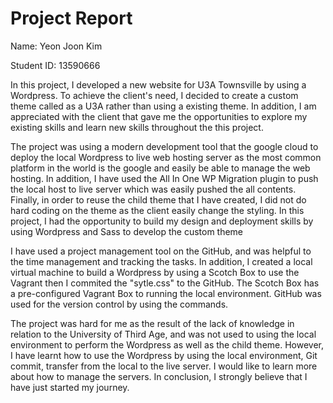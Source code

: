 # Project Report

Name: Yeon Joon Kim

Student ID: 13590666


In this project, I developed a new website for U3A Townsville by using a Wordpress. To achieve the client's need, I decided to create a custom theme called as a U3A rather than using a existing theme. In addition, I am appreciated with the client that gave me the opportunities to explore my existing skills and learn new skills throughout the this project. 

The project was using a modern development tool that the google cloud to deploy the local Wordpress to live web hosting server as the most common platform in the world is the google and easily be able to manage the web hosting. In addition, I have used the All In One WP Migration plugin to push the local host to live server which was easily pushed the all contents.  Finally, in order to reuse the child theme that I have created, I did not do hard coding on the theme as the client easily change the styling. In this project, I had the opportunity to build my design and deployment skills by using Wordpress and Sass to develop the custom theme

I have used a project management tool on the GitHub, and was helpful to the time management and tracking the tasks. In addition, I created a local virtual machine to build a Wordpress by using a Scotch Box to use the Vagrant then I commited the "sytle.css" to the GitHub. The Scotch Box has a pre-configured Vagrant Box to running the local environment. GitHub was used for the version control by using the commands.

The project was hard for me as the result of the lack of knowledge in relation to the University of Third Age, and was not used to using the local environment to perform the Wordpress as well as the child theme. However, I have learnt how to use the Wordpress by using the local environment, Git commit, transfer from the local to the live server. I would like to learn more about how to manage the servers. In conclusion, I strongly believe that I have just started my journey.